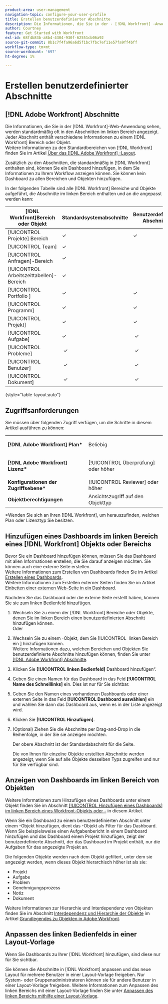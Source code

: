 ```yaml
---
product-area: user-management
navigation-topic: configure-your-user-profile
title: Erstellen benutzerdefinierter Abschnitte
description: Die Informationen, die Sie in der - [!DNL Workfront] -Anwendung sehen, werden standardmäßig oft in den Abschnitten im linken Bereich angezeigt. Jeder Abschnitt enthält verschiedene Informationen zu einem Bereich  [!DNL Workfront]  einem Objekt.
author: Courtney
feature: Get Started with Workfront
exl-id: 68f4b83b-a8b4-4304-930f-62551cb06a92
source-git-commit: 8b1c7f4fa96a6d5f1bc7fbc7ef11e57fa9ff4bff
workflow-type: tm+mt
source-wordcount: '697'
ht-degree: 1%

---
```


# Erstellen benutzerdefinierter Abschnitte

## [!DNL Adobe Workfront] Abschnitte

Die Informationen, die Sie in der [!DNL Workfront]-Web-Anwendung sehen, werden standardmäßig oft in den Abschnitten im linken Bereich angezeigt. Jeder Abschnitt enthält verschiedene Informationen zu einem [!DNL Workfront] Bereich oder Objekt.\
Weitere Informationen zu den Standardbereichen von [!DNL Workfront] finden Sie im Artikel [Über das  [!DNL Adobe Workfront] -Layout](../../../administration-and-setup/customize-workfront/use-layout-templates/about-the-default-wf-layout.md).

Zusätzlich zu den Abschnitten, die standardmäßig in [!DNL Workfront] enthalten sind, können Sie ein Dashboard hinzufügen, in dem Sie Informationen zu Ihrem Workflow anzeigen können. Sie können kein Dashboard zu allen Bereichen und Objekten hinzufügen.

In der folgenden Tabelle sind alle [!DNL Workfront] Bereiche und Objekte aufgeführt, die Abschnitte im linken Bereich enthalten und an die angepasst werden kann:

| **[!DNL Workfront]Bereich oder Objekt** | **Standardsystemabschnitte** | **Benutzerdefinierte Abschnitte** |
|---|---|---|
| [!UICONTROL Projekte] Bereich | ✓ | ✓ |
| [!UICONTROL Team] | ✓ |   |
| [!UICONTROL Anfragen]-Bereich | ✓ |   |
| [!UICONTROL Arbeitszeittabellen]-Bereich | ✓ |   |
| [!UICONTROL Portfolio &#x200B;] | ✓ | ✓ |
| [!UICONTROL Programm] | ✓ | ✓ |
| [!UICONTROL Projekt] | ✓ | ✓ |
| [!UICONTROL Aufgabe] | ✓ |  ✓ |
| [!UICONTROL Probleme] |  ✓ |  ✓ |
| [!UICONTROL Benutzer] |  ✓ |  ✓ |
| [!UICONTROL Dokument] |  ✓ |  ✓ |

{style="table-layout:auto"}

## Zugriffsanforderungen

Sie müssen über folgenden Zugriff verfügen, um die Schritte in diesem Artikel ausführen zu können:

<table style="table-layout:auto"> 
 <col> 
 </col> 
 <col> 
 </col> 
 <tbody> 
  <tr> 
   <td role="rowheader"><strong>[!DNL Adobe Workfront] Plan*</strong></td> 
   <td> <p>Beliebig</p> </td> 
  </tr> 
  <tr> 
   <td role="rowheader"><strong>[!DNL Adobe Workfront] Lizenz*</strong></td> 
   <td> <p>[!UICONTROL Überprüfung] oder höher</p> </td> 
  </tr> 
  <tr> 
   <td role="rowheader"><strong>Konfigurationen der Zugriffsebene*</strong></td> 
   <td>[!UICONTROL Reviewer] oder höher</td> 
  </tr> 
  <tr> 
   <td role="rowheader"><strong>Objektberechtigungen</strong></td> 
   <td>Ansichtszugriff auf den Objekttyp</td> 
  </tr> 
 </tbody> 
</table>

&#42;Wenden Sie sich an Ihren [!DNL Workfront], um herauszufinden, welchen Plan oder Lizenztyp Sie besitzen.

## Hinzufügen eines Dashboards im linken Bereich eines [!DNL Workfront] Objekts oder Bereichs

Bevor Sie ein Dashboard hinzufügen können, müssen Sie das Dashboard mit allen Informationen erstellen, die Sie darauf anzeigen möchten. Sie können auch eine externe Seite erstellen.\
Weitere Informationen zum Erstellen von Dashboards finden Sie im Artikel [Erstellen eines Dashboards](../../../reports-and-dashboards/dashboards/creating-and-managing-dashboards/create-dashboard.md).\
Weitere Informationen zum Erstellen externer Seiten finden Sie im Artikel [Einbetten einer externen Web-Seite in ein Dashboard](../../../reports-and-dashboards/dashboards/creating-and-managing-dashboards/embed-external-web-page-dashboard.md).

Nachdem Sie das Dashboard oder die externe Seite erstellt haben, können Sie sie zum linken Bedienfeld hinzufügen.

1. Wechseln Sie zu einem der [!DNL Workfront] Bereiche oder Objekte, denen Sie im linken Bereich einen benutzerdefinierten Abschnitt hinzufügen können.\
   Oder
1. Wechseln Sie zu einem -Objekt, dem Sie [!UICONTROL &#x200B; linken Bereich ein &#x200B;] hinzufügen können.\
   Weitere Informationen dazu, welchen Bereichen und Objekten Sie benutzerdefinierte Abschnitte hinzufügen können, finden Sie unter [[!DNL Adobe Workfront] Abschnitte](#adobe-workfront-sections).
1. Klicken Sie **[!UICONTROL linken Bedienfeld]** Dashboard hinzufügen“.
1. Geben Sie einen Namen für das Dashboard in das Feld **[!UICONTROL Name des Schnelllinks]** ein. Dies ist nur für Sie sichtbar.
1. Geben Sie den Namen eines vorhandenen Dashboards oder einer externen Seite in das Feld **[!UICONTROL Dashboard auswählen]** ein und wählen Sie dann das Dashboard aus, wenn es in der Liste angezeigt wird.
1. Klicken Sie **[!UICONTROL Hinzufügen]**.
1. (Optional) Ziehen Sie die Abschnitte per Drag-and-Drop in die Reihenfolge, in der Sie sie anzeigen möchten.

   Der obere Abschnitt ist der Standardabschnitt für die Seite.

   Die von Ihnen für einzelne Objekte erstellten Abschnitte werden angezeigt, wenn Sie auf alle Objekte desselben Typs zugreifen und nur für Sie verfügbar sind.

## Anzeigen von Dashboards im linken Bereich von Objekten

Weitere Informationen zum Hinzufügen eines Dashboards unter einem Objekt finden Sie im Abschnitt [[!UICONTROL Hinzufügen eines Dashboards] im linken Bereich eines Workfront-Objekts oder -](#add-a-dashboard-in-the-left-panel-of-a-workfront-object-or-area) in diesem Artikel.

Wenn Sie ein Dashboard zu einem benutzerdefinierten Abschnitt unter einem -Objekt hinzufügen, dient das -Objekt als Filter für das Dashboard. Wenn Sie beispielsweise einen Aufgabenbericht in einem Dashboard hinzufügen und das Dashboard einem Projekt hinzufügen, zeigt der benutzerdefinierte Abschnitt, der das Dashboard im Projekt enthält, nur die Aufgaben für das angezeigte Projekt an.

Die folgenden Objekte werden nach dem Objekt gefiltert, unter dem sie angezeigt werden, wenn dieses Objekt hierarchisch höher ist als sie:

* Projekt
* Aufgabe
* Problem
* Genehmigungsprozess
* Notiz
* Dokument

Weitere Informationen zur Hierarchie und Interdependenz von Objekten finden Sie im Abschnitt [Interdependenz und Hierarchie der Objekte](../../../workfront-basics/navigate-workfront/workfront-navigation/understand-objects.md#understanding-interdependency-and-hierarchy-of-objects) im Artikel [Grundlegendes zu Objekten in Adobe Workfront](../../../workfront-basics/navigate-workfront/workfront-navigation/understand-objects.md).

## Anpassen des linken Bedienfelds in einer Layout-Vorlage

Wenn Sie Dashboards zu Ihrer [!DNL Workfront] hinzufügen, sind diese nur für Sie sichtbar.

Sie können die Abschnitte in [!DNL Workfront] anpassen und das neue Layout für mehrere Benutzer in einer Layout-Vorlage freigeben. Nur System- oder Gruppenadministratoren können sie für andere Benutzer in einer Layout-Vorlage freigeben. Weitere Informationen zum Anpassen des linken Bereichs mit einer Layout-Vorlage finden Sie unter [Anpassen des linken Bereichs mithilfe einer Layout-Vorlage](/help/quicksilver/administration-and-setup/customize-workfront/use-layout-templates/customize-left-panel.md).
